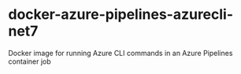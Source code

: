 # docker-azure-pipelines-azurecli-net7
Docker image for running Azure CLI commands in an Azure Pipelines container job

